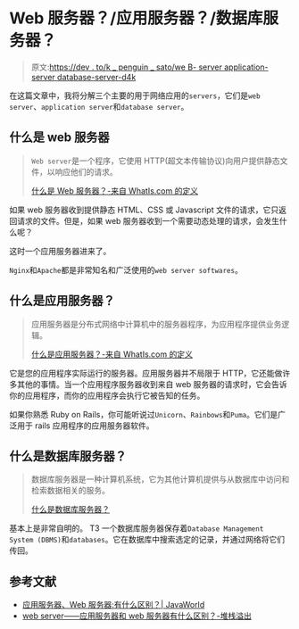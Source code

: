# Web 服务器？/应用服务器？/数据库服务器？

> 原文:[https://dev . to/k _ penguin _ sato/we B- server application-server database-server-d4k](https://dev.to/k_penguin_sato/web-serverapplication-serverdatabase-server-d4k)

在这篇文章中，我将分解三个主要的用于网络应用的`servers`，它们是`web server`、`application server`和`database server`。

## [](#what-is-a-web-server)什么是 web 服务器

> `Web server`是一个程序，它使用 HTTP(超文本传输协议)向用户提供静态文件，以响应他们的请求。
> 
> [什么是 Web 服务器？-来自 WhatIs.com 的定义](https://whatis.techtarget.com/definition/Web-server)

如果 web 服务器收到提供静态 HTML、CSS 或 Javascript 文件的请求，它只返回请求的文件。但是，如果 web 服务器收到一个需要动态处理的请求，会发生什么呢？

这时一个应用服务器进来了。

`Nginx`和`Apache`都是非常知名和广泛使用的`web server softwares`。

## [](#what-is-an-application-server)什么是应用服务器？

> 应用服务器是分布式网络中计算机中的服务器程序，为应用程序提供业务逻辑。
> 
> [什么是应用服务器？-来自 WhatIs.com 的定义](https://searchsqlserver.techtarget.com/definition/application-server)

它是您的应用程序实际运行的服务器。应用服务器并不局限于 HTTP，它还能做许多其他的事情。当一个应用程序服务器收到来自 web 服务器的请求时，它会告诉你的应用程序，而你的应用程序会执行它被告知的任务。

如果你熟悉 Ruby on Rails，你可能听说过`Unicorn`、`Rainbows`和`Puma`。它们是广泛用于 rails 应用程序的应用服务器软件。

## [](#what-is-a-databse-server)什么是数据库服务器？

> 数据库服务器是一种计算机系统，它为其他计算机提供与从数据库中访问和检索数据相关的服务。
> 
> [什么是数据库服务器？](https://www.computerhope.com/jargon/d/database-server.htm)

基本上是非常自明的。
T3 一个数据库服务器保存着`Database Management System (DBMS)`和`databases`。它在数据库中搜索选定的记录，并通过网络将它们传回。

## [](#references)参考文献

*   [应用服务器、Web 服务器:有什么区别？| JavaWorld](https://www.javaworld.com/article/2077354/app-server-web-server-what-s-the-difference.html)
*   [web server——应用服务器和 web 服务器有什么区别？-堆栈溢出](https://stackoverflow.com/questions/936197/what-is-the-difference-between-application-server-and-web-server)